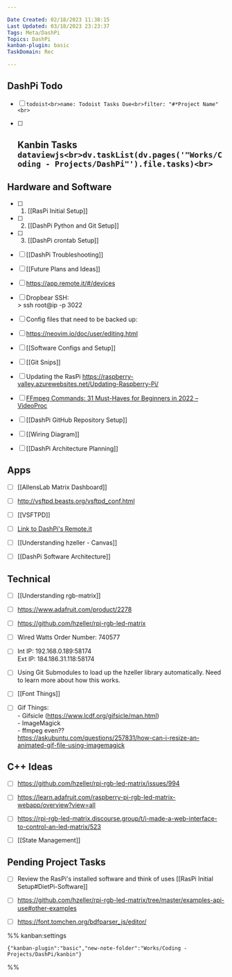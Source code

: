 ```yaml
---

Date Created: 02/18/2023 11:38:15
Last Updated: 03/18/2023 23:23:37
Tags: Meta/DashPi
Topics: DashPi
kanban-plugin: basic
TaskDomain: Rec

---
```


## DashPi Todo

- [ ] ```todoist<br>name: Todoist Tasks Due<br>filter: "#*Project Name"<br>```
- [ ] ## Kanbin Tasks<br>```dataviewjs<br>dv.taskList(dv.pages('"Works/Coding - Projects/DashPi"').file.tasks)<br>```


## Hardware and Software

- [ ] 1. [[RasPi Initial Setup]]
- [ ] 2. [[DashPi Python and Git Setup]]
- [ ] 3. [[DashPi crontab Setup]]
- [ ] [[DashPi Troubleshooting]]
- [ ] [[Future Plans and Ideas]]
- [ ] https://app.remote.it/#/devices
- [ ] Dropbear SSH:<br>> ssh root@ip -p 3022
- [ ] Config files that need to be backed up:
- [ ] https://neovim.io/doc/user/editing.html
- [ ] [[Software Configs and Setup]]
- [ ] [[Git Snips]]
- [ ] Updating the RasPi https://raspberry-valley.azurewebsites.net/Updating-Raspberry-Pi/
- [ ] [FFmpeg Commands: 31 Must-Haves for Beginners in 2022 – VideoProc](https://www.videoproc.com/resource/ffmpeg-commands.htm)
- [ ] [[DashPi GitHub Repository Setup]]
- [ ] [[Wiring Diagram]]
- [ ] [[DashPi Architecture Planning]]


## Apps

- [ ] [[AllensLab Matrix Dashboard]]
- [ ] http://vsftpd.beasts.org/vsftpd_conf.html
- [ ] [[VSFTPD]]
- [ ] [Link to DashPi's Remote.it](https://app.remote.it/#/devices/80:00:01:7F:7E:04:C9:07/details)
- [ ] [[Understanding hzeller - Canvas]]
- [ ] [[DashPi Software Architecture]]


## Technical

- [ ] [[Understanding rgb-matrix]]
- [ ] https://www.adafruit.com/product/2278
- [ ] https://github.com/hzeller/rpi-rgb-led-matrix
- [ ] Wired Watts Order Number: 740577
- [ ] Int IP: 192.168.0.189:58174<br>Ext IP: 184.186.31.118:58174
- [ ] Using Git Submodules to load up the hzeller library automatically. Need to learn more about how this works.
- [ ] [[Font Things]]
- [ ] Gif Things:<br>- Gifsicle (https://www.lcdf.org/gifsicle/man.html)<br>- ImageMagick<br>- ffmpeg even??<br>https://askubuntu.com/questions/257831/how-can-i-resize-an-animated-gif-file-using-imagemagick


## C++ Ideas

- [ ] https://github.com/hzeller/rpi-rgb-led-matrix/issues/994
- [ ] https://learn.adafruit.com/raspberry-pi-rgb-led-matrix-webapp/overview?view=all
- [ ] https://rpi-rgb-led-matrix.discourse.group/t/i-made-a-web-interface-to-control-an-led-matrix/523
- [ ] [[State Management]]


## Pending Project Tasks

- [ ] Review the RasPi's installed software and think of uses [[RasPi Initial Setup#DietPi-Software]]
- [ ] https://github.com/hzeller/rpi-rgb-led-matrix/tree/master/examples-api-use#other-examples
- [ ] https://font.tomchen.org/bdfparser_js/editor/




%% kanban:settings
```
{"kanban-plugin":"basic","new-note-folder":"Works/Coding - Projects/DashPi/kanbin"}
```
%%